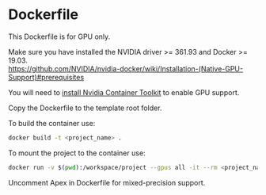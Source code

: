 # Dockerfile

This Dockerfile is for GPU only.

Make sure you have installed the NVIDIA driver >= 361.93 and Docker >= 19.03. <br>
https://github.com/NVIDIA/nvidia-docker/wiki/Installation-(Native-GPU-Support)#prerequisites


You will need to [install Nvidia Container Toolkit](https://docs.nvidia.com/datacenter/cloud-native/container-toolkit/install-guide.html) to enable GPU  support. <br>

Copy the Dockerfile to the template root folder.

To build the container use:
```bash
docker build -t <project_name> .
```
To mount the project to the container use:
```bash
docker run -v $(pwd):/workspace/project --gpus all -it --rm <project_name>
```
Uncomment Apex in Dockerfile for mixed-precision support.
